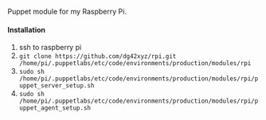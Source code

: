 Puppet module for my Raspberry Pi.

#### Installation
1. ssh to raspberry pi
2. `git clone https://github.com/dg42xyz/rpi.git /home/pi/.puppetlabs/etc/code/environments/production/modules/rpi`
3. `sudo sh /home/pi/.puppetlabs/etc/code/environments/production/modules/rpi/puppet_server_setup.sh`
4. `sudo sh /home/pi/.puppetlabs/etc/code/environments/production/modules/rpi/puppet_agent_setup.sh`

